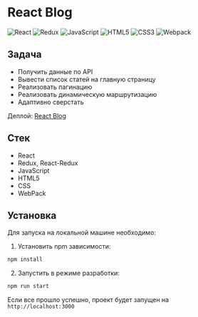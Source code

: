 # React Blog

![React](https://img.shields.io/badge/-React-61daf8?logo=react&logoColor=black)
![Redux](https://img.shields.io/badge/-Redux-61daf8?logo=redux&logoColor=black)
![JavaScript](https://img.shields.io/badge/-JavaScript-f7df1e?logo=javaScript&logoColor=black)
![HTML5](https://img.shields.io/badge/-HTML5-e34f26?logo=html5&logoColor=white)
![CSS3](https://img.shields.io/badge/-CSS3-1572b6?logo=css3&logoColor=white)
![Webpack](https://img.shields.io/badge/-Webpack-99d6f8?logo=webpack&logoColor=black)

## Задача

- Получить данные по API
- Вывести список статей на главную страницу
- Реализовать пагинацию
- Реализовать динамическую маршрутизацию
- Адаптивно сверстать

Деплой: [React Blog](https://rizametovd.github.io/react-blog)</br>

## Стек

- React
- Redux, React-Redux
- JavaScript
- HTML5
- CSS
- WebPack

## Установка

Для запуска на локальной машине необходимо:</br>

1. Установить npm зависимости:</br>

```sh
npm install
```

2. Запустить в режиме разработки:</br>

```sh
npm run start
```

Если все прошло успешно, проект будет запущен на `http://localhost:3000`
